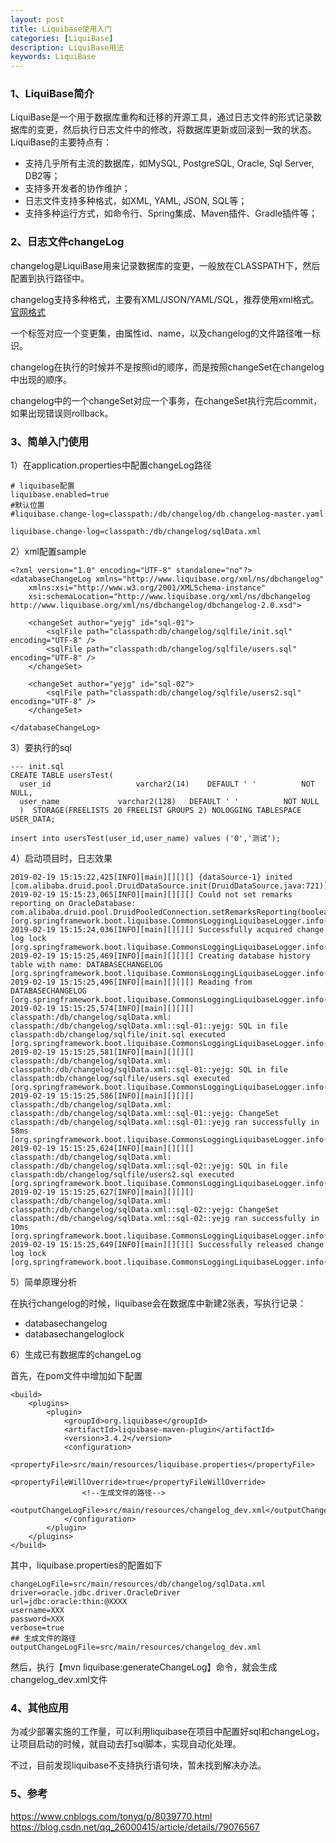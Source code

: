 ```yaml
---
layout: post
title: Liquibase使用入门
categories: [LiquiBase]
description: LiquiBase用法
keywords: LiquiBase
---
```

### 1、LiquiBase简介
LiquiBase是一个用于数据库重构和迁移的开源工具，通过日志文件的形式记录数据库的变更，然后执行日志文件中的修改，将数据库更新或回滚到一致的状态。LiquiBase的主要特点有：

- 支持几乎所有主流的数据库，如MySQL, PostgreSQL, Oracle, Sql Server, DB2等；
- 支持多开发者的协作维护；
- 日志文件支持多种格式，如XML, YAML, JSON, SQL等；
- 支持多种运行方式，如命令行、Spring集成、Maven插件、Gradle插件等；

### 2、日志文件changeLog
changelog是LiquiBase用来记录数据库的变更，一般放在CLASSPATH下，然后配置到执行路径中。 

changelog支持多种格式，主要有XML/JSON/YAML/SQL，推荐使用xml格式。[官网格式](http://www.liquibase.org/documentation/databasechangelog.html)

一个<changeSet>标签对应一个变更集，由属性id、name，以及changelog的文件路径唯一标识。 

changelog在执行的时候并不是按照id的顺序，而是按照changeSet在changelog中出现的顺序。

changelog中的一个changeSet对应一个事务，在changeSet执行完后commit，如果出现错误则rollback。

### 3、简单入门使用
1）在application.properties中配置changeLog路径

```
# liquibase配置
liquibase.enabled=true
#默认位置
#liquibase.change-log=classpath:/db/changelog/db.changelog-master.yaml

liquibase.change-log=classpath:/db/changelog/sqlData.xml
```

2）xml配置sample

```
<?xml version="1.0" encoding="UTF-8" standalone="no"?>
<databaseChangeLog xmlns="http://www.liquibase.org/xml/ns/dbchangelog" 
    xmlns:xsi="http://www.w3.org/2001/XMLSchema-instance" 
    xsi:schemaLocation="http://www.liquibase.org/xml/ns/dbchangelog http://www.liquibase.org/xml/ns/dbchangelog/dbchangelog-2.0.xsd">

	<changeSet author="yejg" id="sql-01">
		<sqlFile path="classpath:db/changelog/sqlfile/init.sql" encoding="UTF-8" />
		<sqlFile path="classpath:db/changelog/sqlfile/users.sql" encoding="UTF-8" />
	</changeSet>

	<changeSet author="yejg" id="sql-02">
		<sqlFile path="classpath:db/changelog/sqlfile/users2.sql" encoding="UTF-8" />
	</changeSet>
 
</databaseChangeLog>
```


3）要执行的sql
```
--- init.sql
CREATE TABLE usersTest(
  user_id                   varchar2(14)    DEFAULT ' '          NOT NULL,
  user_name             varchar2(128)   DEFAULT ' '          NOT NULL
  )  STORAGE(FREELISTS 20 FREELIST GROUPS 2) NOLOGGING TABLESPACE USER_DATA;

insert into usersTest(user_id,user_name) values ('0','测试');
```

4）启动项目时，日志效果
```
2019-02-19 15:15:22,425[INFO][main][][][] {dataSource-1} inited [com.alibaba.druid.pool.DruidDataSource.init(DruidDataSource.java:721)] 
2019-02-19 15:15:23,065[INFO][main][][][] Could not set remarks reporting on OracleDatabase: com.alibaba.druid.pool.DruidPooledConnection.setRemarksReporting(boolean) [org.springframework.boot.liquibase.CommonsLoggingLiquibaseLogger.info(CommonsLoggingLiquibaseLogger.java:92)] 
2019-02-19 15:15:24,036[INFO][main][][][] Successfully acquired change log lock [org.springframework.boot.liquibase.CommonsLoggingLiquibaseLogger.info(CommonsLoggingLiquibaseLogger.java:92)] 
2019-02-19 15:15:25,469[INFO][main][][][] Creating database history table with name: DATABASECHANGELOG [org.springframework.boot.liquibase.CommonsLoggingLiquibaseLogger.info(CommonsLoggingLiquibaseLogger.java:92)] 
2019-02-19 15:15:25,496[INFO][main][][][] Reading from DATABASECHANGELOG [org.springframework.boot.liquibase.CommonsLoggingLiquibaseLogger.info(CommonsLoggingLiquibaseLogger.java:92)] 
2019-02-19 15:15:25,574[INFO][main][][][] classpath:/db/changelog/sqlData.xml: classpath:/db/changelog/sqlData.xml::sql-01::yejg: SQL in file classpath:db/changelog/sqlfile/init.sql executed [org.springframework.boot.liquibase.CommonsLoggingLiquibaseLogger.info(CommonsLoggingLiquibaseLogger.java:92)] 
2019-02-19 15:15:25,581[INFO][main][][][] classpath:/db/changelog/sqlData.xml: classpath:/db/changelog/sqlData.xml::sql-01::yejg: SQL in file classpath:db/changelog/sqlfile/users.sql executed [org.springframework.boot.liquibase.CommonsLoggingLiquibaseLogger.info(CommonsLoggingLiquibaseLogger.java:92)] 
2019-02-19 15:15:25,586[INFO][main][][][] classpath:/db/changelog/sqlData.xml: classpath:/db/changelog/sqlData.xml::sql-01::yejg: ChangeSet classpath:/db/changelog/sqlData.xml::sql-01::yejg ran successfully in 58ms [org.springframework.boot.liquibase.CommonsLoggingLiquibaseLogger.info(CommonsLoggingLiquibaseLogger.java:92)] 
2019-02-19 15:15:25,624[INFO][main][][][] classpath:/db/changelog/sqlData.xml: classpath:/db/changelog/sqlData.xml::sql-02::yejg: SQL in file classpath:db/changelog/sqlfile/users2.sql executed [org.springframework.boot.liquibase.CommonsLoggingLiquibaseLogger.info(CommonsLoggingLiquibaseLogger.java:92)] 
2019-02-19 15:15:25,627[INFO][main][][][] classpath:/db/changelog/sqlData.xml: classpath:/db/changelog/sqlData.xml::sql-02::yejg: ChangeSet classpath:/db/changelog/sqlData.xml::sql-02::yejg ran successfully in 10ms [org.springframework.boot.liquibase.CommonsLoggingLiquibaseLogger.info(CommonsLoggingLiquibaseLogger.java:92)] 
2019-02-19 15:15:25,649[INFO][main][][][] Successfully released change log lock [org.springframework.boot.liquibase.CommonsLoggingLiquibaseLogger.info(CommonsLoggingLiquibaseLogger.java:92)] 
```

5）简单原理分析

在执行changelog的时候，liquibase会在数据库中新建2张表，写执行记录：
- databasechangelog
- databasechangeloglock


6）生成已有数据库的changeLog 

首先，在pom文件中增加如下配置
```
<build>
	<plugins>
		<plugin>
			<groupId>org.liquibase</groupId>
			<artifactId>liquibase-maven-plugin</artifactId>
			<version>3.4.2</version>
			<configuration>
				<propertyFile>src/main/resources/liquibase.properties</propertyFile>
				<propertyFileWillOverride>true</propertyFileWillOverride>
				<!--生成文件的路径-->
				<outputChangeLogFile>src/main/resources/changelog_dev.xml</outputChangeLogFile>
			</configuration>
		</plugin>
	</plugins>
</build>
```
其中，liquibase.properties的配置如下
```
changeLogFile=src/main/resources/db/changelog/sqlData.xml
driver=oracle.jdbc.driver.OracleDriver
url=jdbc:oracle:thin:@XXXX
username=XXX
password=XXX
verbose=true
## 生成文件的路径
outputChangeLogFile=src/main/resources/changelog_dev.xml
```

然后，执行【mvn liquibase:generateChangeLog】命令，就会生成changelog_dev.xml文件


### 4、其他应用
为减少部署实施的工作量，可以利用liquibase在项目中配置好sql和changeLog，让项目启动的时候，就自动去打sql脚本，实现自动化处理。

不过，目前发现liquibase不支持执行语句块，暂未找到解决办法。

### 5、参考 
https://www.cnblogs.com/tonyq/p/8039770.html
https://blog.csdn.net/qq_26000415/article/details/79076567